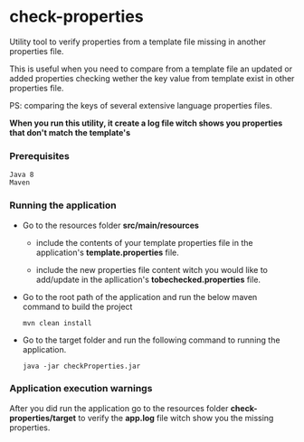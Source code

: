 # check-properties

Utility tool to verify properties from a template file missing in another properties file.

This is useful when you need to compare from a template file an updated or added properties checking wether the key value from template exist in other properties file. 

PS: comparing the keys of several extensive language properties files.

**When you run this utility, it create a log file witch shows you properties that don't match the template's**

### Prerequisites
```
Java 8
Maven
```
### Running the application
 - Go to the resources folder **src/main/resources** 
   
   - include the contents of your template properties file in the application's **template.properties** file.
   
   - include the new properties file content witch you would like to add/update in the apllication's **tobechecked.properties** file.
 
 - Go to the root path of the application and run the below maven command to build the project
    ```
    mvn clean install
    ```
 
 - Go to the target folder and run the following command to running the application.
    ```
    java -jar checkProperties.jar
    ```
   
### Application execution warnings

  After you did run the application go to the resources folder **check-properties/target** to verify the **app.log** file witch show you the missing properties.

